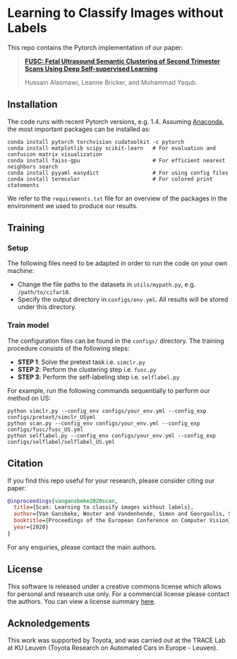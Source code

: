 # Learning to Classify Images without Labels


This repo contains the Pytorch implementation of our paper:
> [**FUSC: Fetal Ultrasound Semantic Clustering of Second Trimester Scans Using Deep Self-supervised Learning**]([https://arxiv.org/pdf/2005.12320.pdf](https://arxiv.org/abs/2310.12600))
>
> Hussain Alasmawi, Leanne Bricker, and Mohammad Yaqub.

## Installation
The code runs with recent Pytorch versions, e.g. 1.4. 
Assuming [Anaconda](https://docs.anaconda.com/anaconda/install/), the most important packages can be installed as:
```shell
conda install pytorch torchvision cudatoolkit -c pytorch
conda install matplotlib scipy scikit-learn   # For evaluation and confusion matrix visualization
conda install faiss-gpu                       # For efficient nearest neighbors search 
conda install pyyaml easydict                 # For using config files
conda install termcolor                       # For colored print statements
```
We refer to the `requirements.txt` file for an overview of the packages in the environment we used to produce our results.

## Training

### Setup
The following files need to be adapted in order to run the code on your own machine:
- Change the file paths to the datasets in `utils/mypath.py`, e.g. `/path/to/cifar10`.
- Specify the output directory in `configs/env.yml`. All results will be stored under this directory. 


### Train model
The configuration files can be found in the `configs/` directory. The training procedure consists of the following steps:
- __STEP 1__: Solve the pretext task i.e. `simclr.py`
- __STEP 2__: Perform the clustering step i.e. `fusc.py`
- __STEP 3__: Perform the self-labeling step i.e. `selflabel.py`

For example, run the following commands sequentially to perform our method on US:
```shell
python simclr.py --config_env configs/your_env.yml --config_exp configs/pretext/simclr_USyml
python scan.py --config_env configs/your_env.yml --config_exp configs/fusc/fusc_US.yml
python selflabel.py --config_env configs/your_env.yml --config_exp configs/selflabel/selflabel_US.yml
```







## Citation

If you find this repo useful for your research, please consider citing our paper:

```bibtex
@inproceedings{vangansbeke2020scan,
  title={Scan: Learning to classify images without labels},
  author={Van Gansbeke, Wouter and Vandenhende, Simon and Georgoulis, Stamatios and Proesmans, Marc and Van Gool, Luc},
  booktitle={Proceedings of the European Conference on Computer Vision},
  year={2020}
}

```
For any enquiries, please contact the main authors.

## License

This software is released under a creative commons license which allows for personal and research use only. For a commercial license please contact the authors. You can view a license summary [here](http://creativecommons.org/licenses/by-nc/4.0/).

## Acknoledgements
This work was supported by Toyota, and was carried out at the TRACE Lab at KU Leuven (Toyota Research on Automated Cars in Europe - Leuven).
